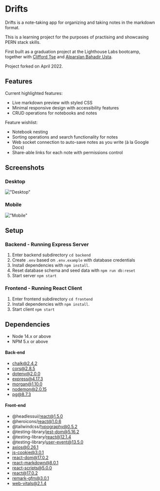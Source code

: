 # Drifts

Drifts is a note-taking app for organizing and taking notes in the markdown format.

This is a learning project for the purposes of practising and showcasing PERN stack skills.

First built as a graduation project at the Lighthouse Labs bootcamp, together with [Clifford Tse](https://github.com/TseClifford) and [Alparslan Bahadir Usta](https://github.com/alparslanustaa).

Project forked on April 2022.

## Features

Current highlighted features:

- Live markdown preview with styled CSS
- Minimal responsive design with accessibility features
- CRUD operations for notebooks and notes

Feature wishlist:

- Notebook nesting
- Sorting operations and search functionality for notes
- Web socket connection to auto-save notes as you write (à la Google Docs)
- Share-able links for each note with permissions control

## Screenshots

### Desktop

!["Desktop"](./frontend/public/screenshots/desktop-demo.gif)

### Mobile

!["Mobile"](./frontend/public/screenshots/mobile-demo.gif)

## Setup

### Backend - Running Express Server

1. Enter backend subdirectory `cd backend`
2. Create `.env` based on `.env.example` with database credentials
3. Install dependencies with `npm install`.
4. Reset database schema and seed data with `npm run db:reset`
5. Start server `npm start`

### Frontend - Running React Client

1. Enter frontend subdirectory `cd frontend`
2. Install dependencies with `npm install`.
3. Start client `npm start`

## Dependencies

- Node 14.x or above
- NPM 5.x or above

#### Back-end

- chalk@2.4.2
- cors@2.8.5
- dotenv@2.0.0
- express@4.17.3
- morgan@1.10.0
- nodemon@2.0.15
- pg@8.7.3

#### Front-end

- @headlessui/react@1.5.0
- @heroicons/react@1.0.6
- @tailwindcss/typography@0.5.2
- @testing-library/jest-dom@5.16.2
- @testing-library/react@12.1.4
- @testing-library/user-event@13.5.0
- axios@0.26.1
- js-cookie@3.0.1
- react-dom@17.0.2
- react-markdown@8.0.1
- react-scripts@5.0.0
- react@17.0.2
- remark-gfm@3.0.1
- web-vitals@2.1.4
